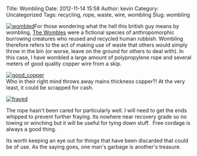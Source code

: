 Title: Wombling
Date: 2012-11-14 15:58
Author: kevin
Category: Uncategorized
Tags: recycling, rope, waste, wire, wombling
Slug: wombling

[![wombled](/images/2013/11/wombled-300x168.jpg)](/images/2013/11/wombled.jpg)For
those wondering what the hell this british guy means by wombling, [The
Wombles](http://en.wikipedia.org/wiki/The_Wombles) were a fictional
species of anthropomorphic burrowing creatures who reused and recycled
human rubbish. Wombling therefore refers to the act of making use of
waste that others would simply throw in the bin (or worse, leave on the
ground for others to deal with). In this case, I have wombled a large
amount of polypropylene rope and several meters of good quality copper
wire from a skip.

[![good\_copper](/images/2013/11/good_copper-300x168.jpg)](/images/2013/11/good_copper.jpg)  
Who in their right mind throws away mains thickness copper?! At the
very least, it could be scrapped for cash.  

[![frayed](/images/2013/11/frayed-300x168.jpg)](/images/2013/11/frayed.jpg)

The rope hasn't been cared for particularly well. I will need to get the
ends whipped to prevent further fraying. Its nowhere near recovery grade
so no towing or winching but it will be useful for tying down stuff. 
Free cordage is always a good thing.

Its worth keeping an eye out for things that have been discarded that
could be of use. As the saying goes, one man's garbage is another's
treasure.
